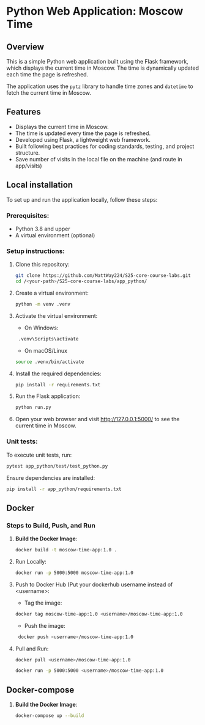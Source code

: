 # Python Web Application: Moscow Time

## Overview

This is a simple Python web application built using the Flask framework, which displays the current time in Moscow. The
time is dynamically updated each time the page is refreshed.

The application uses the `pytz` library to handle time zones and `datetime` to fetch the current time in Moscow.

## Features

- Displays the current time in Moscow.
- The time is updated every time the page is refreshed.
- Developed using Flask, a lightweight web framework.
- Built following best practices for coding standards, testing, and project structure.
- Save number of visits in the local file on the machine (and route in app/visits)

## Local installation

To set up and run the application locally, follow these steps:

### Prerequisites:

- Python 3.8 and upper
- A virtual environment (optional)

### Setup instructions:

1. Clone this repository:

   ```bash
   git clone https://github.com/MattWay224/S25-core-course-labs.git
   cd /<your-path>/S25-core-course-labs/app_python/
    ```

2. Create a virtual environment:
    ```bash
   python -m venv .venv
   ```

3. Activate the virtual environment:
    - On Windows:
   ```bash
    .venv\Scripts\activate
   ```
    - On macOS/Linux
   ```bash
   source .venv/bin/activate
   ```

4. Install the required dependencies:
    ```bash
   pip install -r requirements.txt
   ```

5. Run the Flask application:
    ```bash
   python run.py
   ```

6. Open your web browser and visit http://127.0.0.1:5000/ to see the current time in Moscow.

### Unit tests:

To execute unit tests, run:

```sh
pytest app_python/test/test_python.py
```

Ensure dependencies are installed:

```sh
pip install -r app_python/requirements.txt
```

## Docker

### Steps to Build, Push, and Run

1. **Build the Docker Image**:
   ```bash
   docker build -t moscow-time-app:1.0 .
   ```
2. Run Locally:
   ```bash
   docker run -p 5000:5000 moscow-time-app:1.0
   ```

3. Push to Docker Hub (Put your dockerhub username instead of \<username>:

    - Tag the image:
   ```bash
   docker tag moscow-time-app:1.0 <username>/moscow-time-app:1.0
   ```
    - Push the image:
   ```bash
    docker push <username>/moscow-time-app:1.0
   ```

4. Pull and Run:

   ```bash
   docker pull <username>/moscow-time-app:1.0

   ```
   ```bash
   docker run -p 5000:5000 <username>/moscow-time-app:1.0
   ```
   
## Docker-compose

1. **Build the Docker Image**:
   ```bash
   docker-compose up --build
   ```
   



